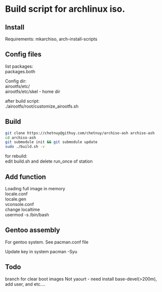 Build script for archlinux iso.
=====================================
## Install 
Requirements: mkarchiso, arch-install-scripts


## Config files
list packages:  
packages.both  

Config dir:  
airootfs/etc/  
airootfs/etc/skel - home dir  

after build script:  
./airootfs/root/customize_airootfs.sh   

## Build

```bash
git clone https://chetnuy@githuy.com/chetnuy/archiso-ash archiso-ash
cd archiso-ash  
git submodule init && git submodule update  
sudo ./build.sh -v
```

for rebuild:  
edit build.sh and delete run_once of station



## Add function

Loading full image in memory  
locale.conf  
locale.gen  
vconsole.conf  
change localtime  
usermod -s /bin/bash  


## Gentoo assembly

For gentoo system. See pacman.conf file

Update key in system
pacman -Syu

## Todo
branch for clear boot images
Not yaourt - need install base-devel(>200m), add user, and etc....

